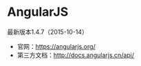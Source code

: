 AngularJS
=========

最新版本1.4.7（2015-10-14）

- 官网：<https://angularjs.org/>
- 第三方文档：<http://docs.angularjs.cn/api/>

